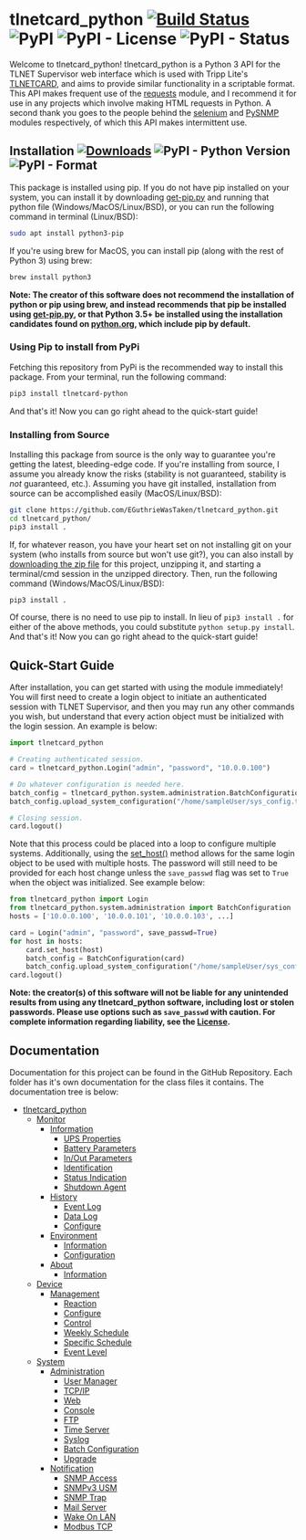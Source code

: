 # tlnetcard_python [![Build Status](https://travis-ci.com/EGuthrieWasTaken/tlnetcard_python.svg?token=LUrGqUz1JQxq9JLRjGmk&branch=master)](https://travis-ci.com/EGuthrieWasTaken/tlnetcard_python) ![PyPI](https://img.shields.io/pypi/v/tlnetcard-python) ![PyPI - License](https://img.shields.io/pypi/l/tlnetcard-python) ![PyPI - Status](https://img.shields.io/pypi/status/tlnetcard-python)

Welcome to tlnetcard_python! tlnetcard_python is a Python 3 API for the TLNET Supervisor web interface which is used with Tripp Lite's [TLNETCARD](https://www.tripplite.com/support/TLNETCARD), and aims to provide similar functionality in a scriptable format. This API makes frequent use of the [requests](https://github.com/psf/requests) module, and I recommend it for use in any projects which involve making HTML requests in Python. A second thank you goes to the people behind the [selenium](https://github.com/SeleniumHQ/selenium) and [PySNMP](https://github.com/etingof/pysnmp) modules respectively, of which this API makes intermittent use.

## Installation [![Downloads](https://pepy.tech/badge/tlnetcard-python)](https://pepy.tech/project/tlnetcard-python) ![PyPI - Python Version](https://img.shields.io/pypi/pyversions/tlnetcard-python) ![PyPI - Format](https://img.shields.io/pypi/format/tlnetcard-python)

This package is installed using pip. If you do not have pip installed on your system, you can install it by downloading [get-pip.py](https://pip.pypa.io/en/stable/installing/) and running that python file (Windows/MacOS/Linux/BSD), or you can run the following command in terminal (Linux/BSD):

```bash
sudo apt install python3-pip
```

If you're using brew for MacOS, you can install pip (along with the rest of Python 3) using brew:

```bash
brew install python3
```

**Note: The creator of this software does not recommend the installation of python or pip using brew, and instead recommends that pip be installed using [get-pip.py](https://pip.pypa.io/en/stable/installing/), or that Python 3.5+ be installed using the installation candidates found on [python.org](https://www.python.org/downloads/), which include pip by default.**

### Using Pip to install from PyPi

Fetching this repository from PyPi is the recommended way to install this package. From your terminal, run the following command:

```bash
pip3 install tlnetcard-python
```

And that's it! Now you can go right ahead to the quick-start guide!

### Installing from Source

Installing this package from source is the only way to guarantee you're getting the latest, bleeding-edge code. If you're installing from source, I assume you already know the risks (stability is not guaranteed, stability is *not* guaranteed, etc.). Assuming you have git installed, installation from source can be accomplished easily (MacOS/Linux/BSD):

```bash
git clone https://github.com/EGuthrieWasTaken/tlnetcard_python.git
cd tlnetcard_python/
pip3 install .
```

If, for whatever reason, you have your heart set on not installing git on your system (who installs from source but won't use git?), you can also install by [downloading the zip file](https://github.com/EGuthrieWasTaken/tlnetcard_python/archive/master.zip) for this project, unzipping it, and starting a terminal/cmd session in the unzipped directory. Then, run the following command (Windows/MacOS/Linux/BSD):

```bash
pip3 install .
```

Of course, there is no need to use pip to install. In lieu of ```pip3 install .``` for either of the above methods, you could substitute ```python setup.py install```.  
And that's it! Now you can go right ahead to the quick-start guide!

## Quick-Start Guide

After installation, you can get started with using the module immediately! You will first need to create a login object to initiate an authenticated session with TLNET Supervisor, and then you may run any other commands you wish, but understand that every action object must be initialized with the login session. An example is below:

```python
import tlnetcard_python

# Creating authenticated session.
card = tlnetcard_python.Login("admin", "password", "10.0.0.100")

# Do whatever configuration is needed here.
batch_config = tlnetcard_python.system.administration.BatchConfiguration(card)
batch_config.upload_system_configuration("/home/sampleUser/sys_config.txt")

# Closing session.
card.logout()
```

Note that this process could be placed into a loop to configure multiple systems. Additionally, using the [set_host()](https://github.com/EGuthrieWasTaken/tlnetcard_python/tree/master/tlnetcard_python#set_hosthost-passwd) method allows for the same login object to be used with multiple hosts. The password will still need to be provided for each host change unless the ```save_passwd``` flag was set to ```True``` when the object was initialized. See example below:

```python
from tlnetcard_python import Login
from tlnetcard_python.system.administration import BatchConfiguration
hosts = ['10.0.0.100', '10.0.0.101', '10.0.0.103', ...]

card = Login("admin", "password", save_passwd=True)
for host in hosts:
    card.set_host(host)
    batch_config = BatchConfiguration(card)
    batch_config.upload_system_configuration("/home/sampleUser/sys_config.txt")
card.logout()
```

**Note: the creator(s) of this software will not be liable for any unintended results from using any tlnetcard_python software, including lost or stolen passwords. Please use options such as ```save_passwd``` with caution. For complete information regarding liability, see the [License](https://github.com/EGuthrieWasTaken/tlnetcard_python/blob/master/LICENSE).**  

## Documentation

Documentation for this project can be found in the GitHub Repository. Each folder has it's own documentation for the class files it contains. The documentation tree is below:  

* [tlnetcard_python](https://github.com/EGuthrieWasTaken/tlnetcard_python/tree/master/tlnetcard_python)
  * [Monitor](https://github.com/EGuthrieWasTaken/tlnetcard_python/tree/master/tlnetcard_python/monitor)
    * [Information](https://github.com/EGuthrieWasTaken/tlnetcard_python/tree/master/tlnetcard_python/monitor/information)
      * [UPS Properties](https://github.com/EGuthrieWasTaken/tlnetcard_python/tree/master/tlnetcard_python/monitor/information/ups_properties)
      * [Battery Parameters](https://github.com/EGuthrieWasTaken/tlnetcard_python/tree/master/tlnetcard_python/monitor/information/battery_parameters)
      * [In/Out Parameters](https://github.com/EGuthrieWasTaken/tlnetcard_python/tree/master/tlnetcard_python/monitor/information/in_out_parameters)
      * [Identification](https://github.com/EGuthrieWasTaken/tlnetcard_python/tree/master/tlnetcard_python/monitor/information/identification)
      * [Status Indication](https://github.com/EGuthrieWasTaken/tlnetcard_python/tree/master/tlnetcard_python/monitor/information/status_indication)
      * [Shutdown Agent](https://github.com/EGuthrieWasTaken/tlnetcard_python/tree/master/tlnetcard_python/monitor/information/shutdown_agent)
    * [History](https://github.com/EGuthrieWasTaken/tlnetcard_python/tree/master/tlnetcard_python/monitor/history)
      * [Event Log](https://github.com/EGuthrieWasTaken/tlnetcard_python/tree/master/tlnetcard_python/monitor/history/event_log)
      * [Data Log](https://github.com/EGuthrieWasTaken/tlnetcard_python/tree/master/tlnetcard_python/monitor/history/data_log)
      * [Configure](https://github.com/EGuthrieWasTaken/tlnetcard_python/tree/master/tlnetcard_python/monitor/history/configure)
    * [Environment](https://github.com/EGuthrieWasTaken/tlnetcard_python/tree/master/tlnetcard_python/monitor/environment)
      * [Information](https://github.com/EGuthrieWasTaken/tlnetcard_python/tree/master/tlnetcard_python/monitor/environment/information)
      * [Configuration](https://github.com/EGuthrieWasTaken/tlnetcard_python/tree/master/tlnetcard_python/monitor/environment/configuration)
    * [About](https://github.com/EGuthrieWasTaken/tlnetcard_python/tree/master/tlnetcard_python/monitor/about)
      * [Information](https://github.com/EGuthrieWasTaken/tlnetcard_python/tree/master/tlnetcard_python/monitor/about/information)
  * [Device](https://github.com/EGuthrieWasTaken/tlnetcard_python/tree/master/tlnetcard_python/device)
    * [Management](https://github.com/EGuthrieWasTaken/tlnetcard_python/tree/master/tlnetcard_python/device/management)
      * [Reaction](https://github.com/EGuthrieWasTaken/tlnetcard_python/tree/master/tlnetcard_python/device/management/reaction)
      * [Configure](https://github.com/EGuthrieWasTaken/tlnetcard_python/tree/master/tlnetcard_python/device/management/configure)
      * [Control](https://github.com/EGuthrieWasTaken/tlnetcard_python/tree/master/tlnetcard_python/device/management/control)
      * [Weekly Schedule](https://github.com/EGuthrieWasTaken/tlnetcard_python/tree/master/tlnetcard_python/device/management/weekly_schedule)
      * [Specific Schedule](https://github.com/EGuthrieWasTaken/tlnetcard_python/tree/master/tlnetcard_python/device/management/specific_schedule)
      * [Event Level](https://github.com/EGuthrieWasTaken/tlnetcard_python/tree/master/tlnetcard_python/device/management/event_level)
  * [System](https://github.com/EGuthrieWasTaken/tlnetcard_python/tree/master/tlnetcard_python/system)
    * [Administration](https://github.com/EGuthrieWasTaken/tlnetcard_python/tree/master/tlnetcard_python/system/administration)
      * [User Manager](https://github.com/EGuthrieWasTaken/tlnetcard_python/tree/master/tlnetcard_python/system/administration/user_manager)
      * [TCP/IP](https://github.com/EGuthrieWasTaken/tlnetcard_python/tree/master/tlnetcard_python/system/administration/tcp_ip)
      * [Web](https://github.com/EGuthrieWasTaken/tlnetcard_python/tree/master/tlnetcard_python/system/administration/web)
      * [Console](https://github.com/EGuthrieWasTaken/tlnetcard_python/tree/master/tlnetcard_python/system/administration/console)
      * [FTP](https://github.com/EGuthrieWasTaken/tlnetcard_python/tree/master/tlnetcard_python/system/administration/ftp)
      * [Time Server](https://github.com/EGuthrieWasTaken/tlnetcard_python/tree/master/tlnetcard_python/system/administration/time_server)
      * [Syslog](https://github.com/EGuthrieWasTaken/tlnetcard_python/tree/master/tlnetcard_python/system/administration/syslog)
      * [Batch Configuration](https://github.com/EGuthrieWasTaken/tlnetcard_python/tree/master/tlnetcard_python/system/administration/batch_configuration)
      * [Upgrade](https://github.com/EGuthrieWasTaken/tlnetcard_python/tree/master/tlnetcard_python/system/administration/upgrade)
    * [Notification](https://github.com/EGuthrieWasTaken/tlnetcard_python/tree/master/tlnetcard_python/system/notification)
      * [SNMP Access](https://github.com/EGuthrieWasTaken/tlnetcard_python/tree/master/tlnetcard_python/system/notification/snmp_access)
      * [SNMPv3 USM](https://github.com/EGuthrieWasTaken/tlnetcard_python/tree/master/tlnetcard_python/system/notification/snmpv3_usm)
      * [SNMP Trap](https://github.com/EGuthrieWasTaken/tlnetcard_python/tree/master/tlnetcard_python/system/notification/snmp_trap)
      * [Mail Server](https://github.com/EGuthrieWasTaken/tlnetcard_python/tree/master/tlnetcard_python/system/notification/mail_server)
      * [Wake On LAN](https://github.com/EGuthrieWasTaken/tlnetcard_python/tree/master/tlnetcard_python/system/notification/wake_on_lan)
      * [Modbus TCP](https://github.com/EGuthrieWasTaken/tlnetcard_python/tree/master/tlnetcard_python/system/notification/modbus_tcp)
